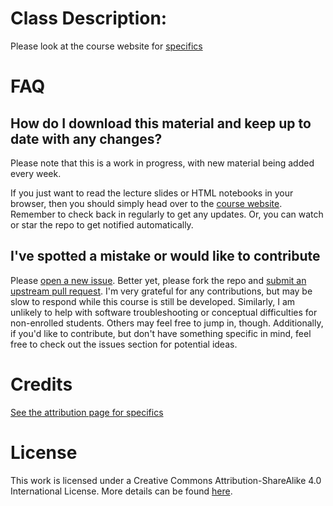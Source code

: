 # Class Description:



Please look at the course website for [specifics](https://psychstats.github.io/coursenotes)

# FAQ

## How do I download this material and keep up to date with any changes?

Please note that this is a work in progress, with new material being added every week. 

If you just want to read the lecture slides or HTML notebooks in your browser, then you should simply head over to the [course website](https://datascience4psych.github.io/DataScience4Psych). Remember to check back in regularly to get any updates. Or, you can watch or star the repo to get notified automatically.



## I've spotted a mistake or would like to contribute

Please [open a new issue](https://help.github.com/articles/creating-an-issue/). Better yet, please fork the repo and [submit an upstream pull request](https://help.github.com/articles/creating-a-pull-request-from-a-fork/). I'm very grateful for any contributions, but may be slow to respond while this course is still be developed. Similarly, I am unlikely to help with software troubleshooting or conceptual difficulties for non-enrolled students. Others may feel free to jump in, though. Additionally, if you'd like to contribute, but don't have something specific in mind, feel free to check out the issues section for potential ideas.

# Credits

[See the attribution page for specifics]( https://datascience4psych.github.io/DataScience4Psych/front-matter.html#attribution)


# License

This work is licensed under a Creative Commons Attribution-ShareAlike 4.0 International License. More details can be found [here](https://datascience4psych.github.io/DataScience4Psych/license.html).

